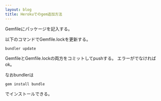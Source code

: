 ```yaml
---
layout: blog
title: Herokuでのgem追加方法
---
```




Gemfileにパッケージを記入する。

以下のコマンドでGemfile.lockを更新する。

    bundler update

GemfileとGemfile.lockの両方をコミットしてpushする。
エラーがでなければok。

なおbundlerは

    gem install bundle

でインストールできる。
